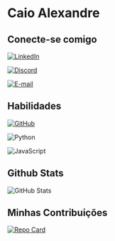 
# Caio Alexandre

## Conecte-se comigo
[![LinkedIn](https://img.shields.io/badge/LinkedIn-0077B5?style=for-the-badge&logo=linkedin&logoColor=white)](https://www.linkedin.com/in/caioalex9/)

[![Discord](https://img.shields.io/badge/Discord-7289DA?style=for-the-badge&logo=discord&logoColor=white)](https://discord.com/channels/@Chuquinos/)

[![E-mail](https://img.shields.io/badge/-Email-000?style=for-the-badge&logo=microsoft-outlook&logoColor=007BFF)](mailto:caioalex9@hotmail.com)

## Habilidades
[![GitHub](https://img.shields.io/badge/GitHub-100000?style=for-the-badge&logo=github&logoColor=white)](https://github.com/Caioalex9)

![Python](https://img.shields.io/badge/python-3670A0?style=for-the-badge&logo=python&logoColor=ffdd54)

![JavaScript](https://img.shields.io/badge/JavaScript-323330?style=for-the-badge&logo=javascript&logoColor=F7DF1E)

## Github Stats
![GitHub Stats](https://github-readme-stats.vercel.app/api?username=Caioalex9&theme=transparent&bg_color=000&border_color=30A3DC&show_icons=true&icon_color=30A3DC&title_color=E94D5F&text_color=FFF)

## Minhas Contribuições
[![Repo Card](https://github-readme-stats.vercel.app/api/pin/?username=Caioalex9&repo=dio-lab-open-source&bg_color=000&border_color=30A3DC&show_icons=true&icon_color=30A3DC&title_color=E94D5F&text_color=FFF)](https://github.com/Caioalex9/dio-lab-open-source)
